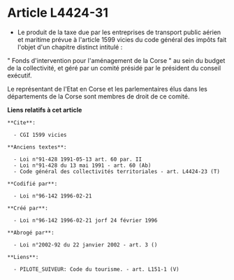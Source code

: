 # Article L4424-31

- Le produit de la taxe due par les entreprises de transport public aérien et maritime prévue à l'article 1599 vicies du code
général des impôts fait l'objet d'un chapitre distinct intitulé :

" Fonds d'intervention pour l'aménagement de la Corse " au sein du budget de la collectivité, et géré par un comité présidé
par le président du conseil exécutif.

Le représentant de l'Etat en Corse et les parlementaires élus dans les départements de la Corse sont membres de droit de ce
comité.

**Liens relatifs à cet article**

	**Cite**:

	  - CGI 1599 vicies

	**Anciens textes**:

	  - Loi n°91-428 1991-05-13 art. 60 par. II
	  - Loi n°91-428 du 13 mai 1991 - art. 60 (Ab)
	  - Code général des collectivités territoriales - art. L4424-23 (T)

	**Codifié par**:

	  - Loi n°96-142 1996-02-21

	**Créé par**:

	  - Loi n°96-142 1996-02-21 jorf 24 février 1996

	**Abrogé par**:

	  - Loi n°2002-92 du 22 janvier 2002 - art. 3 ()

	**Liens**:

	  - PILOTE_SUIVEUR: Code du tourisme. - art. L151-1 (V)
